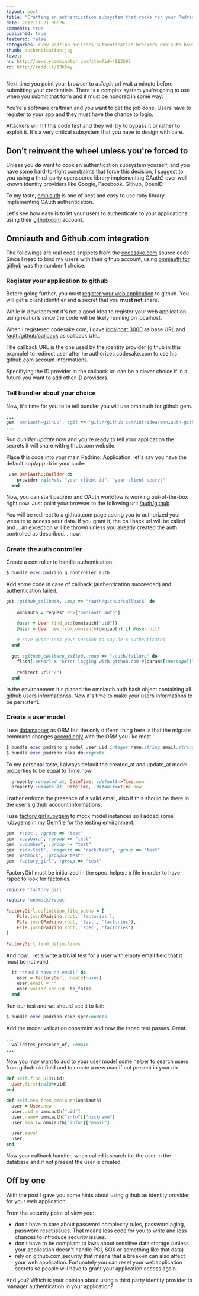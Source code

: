 ```yaml
---
layout: post
title: "Crafting an authentication subsystem that rocks for your Padrino application with Omniauth"
date: 2012-11-21 08:26
comments: true
published: true
featured: false
categories: ruby padrino builders authentication breakers omniauth howto h4f
thumb: authentication.jpg
level:
hn: http://news.ycombinator.com/item?id=4813592
rd: http://redd.it/13k6my
---
```


Next time you point your browser to a _/login_ url wait a minute before
submitting your credentials. There is a complex system you're going to use when
you submit that form and it must be honored in some way.

You're a software craftman and you want to get the job done. Users have to
register to your app and they must have the chance to login. 

Attackers will hit this code first and they will try to bypass it or rather to
exploit it. It's a very critical subsystem that you have to design with care.

<!-- more -->

## Don't reinvent the wheel unless you're forced to

Unless you **do** want to cook an authentication subsystem yourself, and you
have some hard-to-fight constraints that force this decision, I suggest to you
using a third-party opensource library implementing OAuth2 over well known
identity providers like Google, Facebook, Github, OpenID.

To my taste, [omniauth](https://github.com/intridea/omniauth) is one of best
and easy to use ruby library implementing OAuth authentication.

Let's see how easy is to let your users to authenticate to your applications
using their [github.com](https://github.com) account.

## Omniauth and Github.com integration

The followings are real code snippets from the
[codesake.com](http://codesake.com) source code. Since I need to bind my users
with their github account, using [omniauth for github](https://github.com/intridea/omniauth-github) 
was the number 1 choice.

### Register your application to github

Before going further, you must [register your web application](https://github.com/settings/applications/new) to github. You will
get a client identifier and a secret that you **must not** share.

While in development it's not a good idea to register your web application
using real urls since the code will be likely running on localhost.

When I registered codesake.com, I gave [localhost:3000](http://localhost:3000)
as base URL and
[/auth/github/callback](http://localhost:3000/auth/github/callback) as callback
URL.

The callback URL is the one used by the identity provider (github in this
example) to redirect user after he authorizes codesake.com to use his
github.com account informations.

Specifiying the ID provider in the callback url can be a clever choice if in a
future you want to add other ID providers. 

### Tell bundler about your choice

Now, it's time for you to te tell bundler you will use omniauth for github gem.

``` ruby A Gemfile snippet
...
gem 'omniauth-github', :git => 'git://github.com/intridea/omniauth-github.git'
...
```

Run _bundler update_ now and you're ready to tell your application the secrets
it will share with github.com website.

Place this code into your main Padrino::Application, let's say you have the default app/app.rb in your code:

``` ruby app/app.rb
 use OmniAuth::Builder do
    provider :github, "your client id", "your client secret"
  end
```

Now, you can start padrino and OAuth workflow is working out-of-the-box right
now. Just point your browser to the following url:
[/auth/github](http://localhost:3000/auth/github)

You will be redirect to a github.com page asking you to authorized your website to access your data. If you grant it, the call back url will be called and... an exception will be thrown unless you already created the auth controlled as described... now!

### Create the auth controller

Create a controller to handle authentication:

``` ruby Create a Padrino controller
$ bundle exec padrino g controller auth
``` 

Add some code in case of callback (authentication succeeded) and authentication failed. 

``` ruby Codesake.com auth controller snippet
get :github_callback, :map => "/auth/github/callback" do
    
    omniauth = request.env["omniauth.auth"]

    @user = User.find_uid(omniauth["uid"]) 
    @user = User.new_from_omniauth(omniauth) if @user.nil?
    
    # save @user into your session to say he's authenticated
  end

  get :github_callback_failed, :map => "/auth/failure" do
    flash[:error] = "Error logging with github.com #{params[:message]}"

    redirect url("/")
  end
``` 

In the environement it's placed the omniauth.auth hash object containing all github users informationss.
Now it's time to make your users informations to be persistent.

### Create a user model

I use [datamapper](http://datamapper.org) as ORM but the only differnt thing
here is that the migrate command changes [accordingly](http://datamapper.org)
with the ORM you like most.
 
``` ruby Create the User model and run migration
$ bundle exec padrino g model user uid:integer name:string email:string created_at:datetime update_at:datetime
$ bundle exec padrino rake dm:migrate
```

To my personal taste, I always default the created_at and update_at model properties to be equal to Time.now. 

``` ruby My User model
  property :created_at, DateTime, :default=>Time.now
  property :update_at, DateTime, :default=>Time.now
```

I rather enforce the presence of a valid email, also if this should be there in
the user's github account informations.

I use [factory girl rubygem](https://github.com/thoughtbot/factory_girl) to
mock model instances so I added some rubygems in my Gemfile for the testing
environment.

``` ruby Gemfile for testing
gem 'rspec', :group => "test"
gem 'capybara', :group => "test"
gem 'cucumber', :group => "test"
gem 'rack-test', :require => "rack/test", :group => "test"
gem 'webmock', :group=>"test"
gem 'factory_girl', :group => "test"
``` 

FactoryGirl must be initialized in the spec_helper.rb file in order to have
rspec to look for factories.

``` ruby spec_helper.rb snippet
require 'factory_girl'

require 'webmock/rspec'

FactoryGirl.definition_file_paths = [
    File.join(Padrino.root, 'factories'),
    File.join(Padrino.root, 'test', 'factories'),
    File.join(Padrino.root, 'spec', 'factories')
]

FactoryGirl.find_definitions
``` 

And now... let's write a trivial test for a user with empty email field that it must be not valid.

``` ruby user_spec.rb
  it "should have an email" do
    user = FactoryGirl.create(:user)
    user.email = ""
    user.valid?.should  be_false
  end
``` 

Run our test and we should see it to fail:

``` ruby 
$ bundle exec padrino rake spec:models
``` 

Add the model validation constraint and now the rspec test passes.
Great.

``` ruby My User model
...
  validates_presence_of, :email
...
``` 

Now you may want to add to your user model some helper to search users from
github uid field and to create a new user if not present in your db.

``` ruby My User model
def self.find_uid(uid)
  User.first(:uid=>uid)
end

def self.new_from_omniauth(omniauth)
  user = User.new 
  user.uid = omniauth["uid"]
  user.name= omniauth["info"]["nickname"]
  user.email= omniauth["info"]["email"]

  user.save!
  user
end
```

Now your callback handler, when called it search for the user in the database
and if not present the user is created.

## Off by one

With the post I gave you some hints about using github as identity provider for your web application.

From the security point of view you:

* don't have to care about password complexity rules, password aging, password
  reset issues. That means less code for you to write and less chances to
  introduce security issues.
* don't have to be compliant to laws about sensitive data storage (unless your
  application doesn't handle PCI, SOX or something like that data)
* rely on github.com security that means that a break-in can also affect your
  web application. Fortunately you can reset your webapplication secrets so
  people will have to grant your application access again. 

And you? Which is your opinion about using a third party identity provider to
manager authentication in your application?
